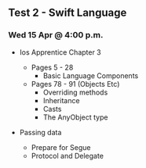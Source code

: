 ## Test 2 - Swift Language 
### Wed 15 Apr @ 4:00 p.m.

- Ios Apprentice Chapter 3 
    - Pages 5 - 28
        - Basic Language Components 
    - Pages 78 - 91 (Objects Etc)
        - Overriding methods
        - Inheritance
        - Casts
        - The AnyObject type
        
- Passing data 
    - Prepare for Segue
    - Protocol and Delegate
